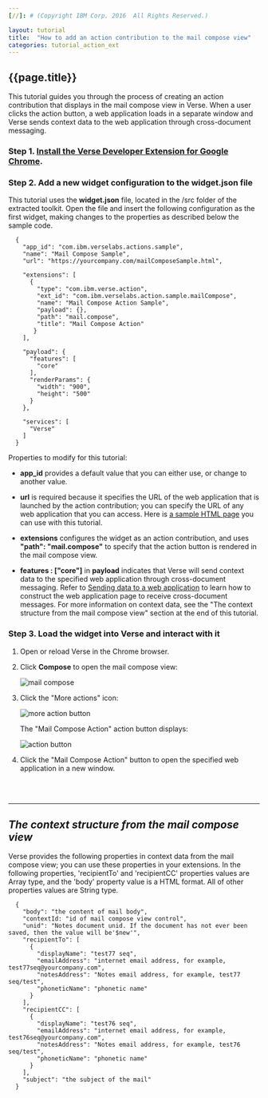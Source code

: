 ```yaml
---
[//]: # (Copyright IBM Corp. 2016  All Rights Reserved.)

layout: tutorial
title:  "How to add an action contribution to the mail compose view"
categories: tutorial_action_ext
---
```


## {{page.title}}  

This tutorial guides you through the process of creating an action contribution that displays in the mail compose view in Verse. When a user clicks the action button, a web application loads in a separate window and Verse sends context data to the web application through cross-document messaging.

### Step 1. [Install the Verse Developer Extension for Google Chrome][1].

### Step 2. Add a new widget configuration to the widget.json file

This tutorial uses the __widget.json__ file, located in the /src folder of the extracted toolkit. Open the file and insert the following configuration as the first widget, making changes to the properties as described below the sample code.

```
  {
    "app_id": "com.ibm.verselabs.actions.sample",
    "name": "Mail Compose Sample",
    "url": "https://yourcompany.com/mailComposeSample.html",

    "extensions": [
      {
        "type": "com.ibm.verse.action",
        "ext_id": "com.ibm.verselabs.action.sample.mailCompose",
        "name": "Mail Compose Action Sample",
        "payload": {},
        "path": "mail.compose",
        "title": "Mail Compose Action"
       }
    ],

    "payload": {
      "features": [
        "core"
      ],
      "renderParams": {
        "width": "900",
        "height": "500"
      }
    },

    "services": [
      "Verse"
    ]
  }
```

Properties to modify for this tutorial:

* __app_id__ provides a default value that you can either use, or change to another value.

* __url__ is required because it specifies the URL of the web application that is launched by the action contribution; you can specify the URL of any web application that you can access. Here is [a sample HTML page][3] you can use with this tutorial.

* __extensions__ configures the widget as an action contribution, and uses __"path": "mail.compose"__ to specify that the action button is rendered in the mail compose view.

* __features : ["core"]__ in __payload__ indicates that Verse will send context data to the specified web application through cross-document messaging. Refer to [Sending data to a web application][2] to learn how to construct the web application page to receive cross-document messages. For more information on context data, see the "The context structure from the mail compose view" section at the end of this tutorial.

### Step 3. Load the widget into Verse and interact with it

1.	Open or reload Verse in the Chrome browser.

2.	Click __Compose__ to open the mail compose view:

    ![mail compose]({{site.baseurl}}/tutorials/img/compose_action.png)   

3.	Click the "More actions" icon:

    ![more action button]({{site.baseurl}}/tutorials/img/compose_more_action.png)   

    The "Mail Compose Action" action button displays:

    ![action button]({{site.baseurl}}/tutorials/img/mailcompose_action.png)  

4.	Click the "Mail Compose Action" button to open the specified web application in a new window.

<br><br>
<hr>

## _The context structure from the mail compose view_


Verse provides the following properties in context data from the mail compose view; you can use these properties in your extensions. In the following properties, 'recipientTo' and 'recipientCC' properties values are Array type, and the 'body' property value is a HTML format. All of other properties values are String type.

```
  {
    "body": "the content of mail body",
    "contextId: "id of mail compose view control",
    "unid": "Notes document unid. If the document has not ever been saved, then the value will be'$new'",
    "recipientTo": [
      {
        "displayName": "test77 seq",
        "emailAddress": "internet email address, for example, test77seq@yourcompany.com",
        "notesAddress": "Notes email address, for example, test77 seq/test",
        "phoneticName": "phonetic name"
      }
    ],
    "recipientCC": [
      {
        "displayName": "test76 seq",
        "emailAddress": "internet email address, for example, test76seq@yourcompany.com",
        "notesAddress": "Notes email address, for example, test76 seq/test",
        "phoneticName": "phonetic name"
      }
    ],
    "subject": "the subject of the mail"
  }
```



[1]: {{site.baseurl}}/tutorials/ext-install-toolkit.html
[2]: {{site.baseurl}}/tutorials/ext-send-data-to-app.html
[3]: {{site.baseurl}}/tutorials/sample-html.html
